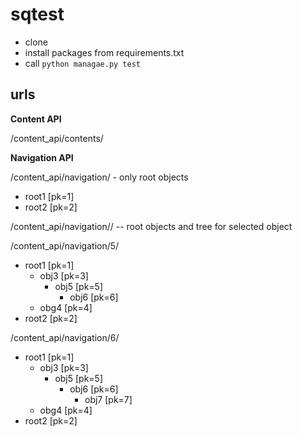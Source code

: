 # sqtest

* clone
* install packages from requirements.txt
* call ```python managae.py test```

## urls

**Content API**

/content_api/contents/

**Navigation API**

/content_api/navigation/ - only root objects

* root1 [pk=1]
* root2 [pk=2]

/content_api/navigation/<pk>/ -- root objects and tree for selected object

/content_api/navigation/5/

* root1 [pk=1]
    * obj3 [pk=3]
        * obj5 [pk=5]
            * obj6 [pk=6]
    * obg4 [pk=4]
* root2 [pk=2]

/content_api/navigation/6/

* root1 [pk=1]
    * obj3 [pk=3]
        * obj5 [pk=5]
            * obj6 [pk=6]
                * obj7 [pk=7]
    * obg4 [pk=4]
* root2 [pk=2]